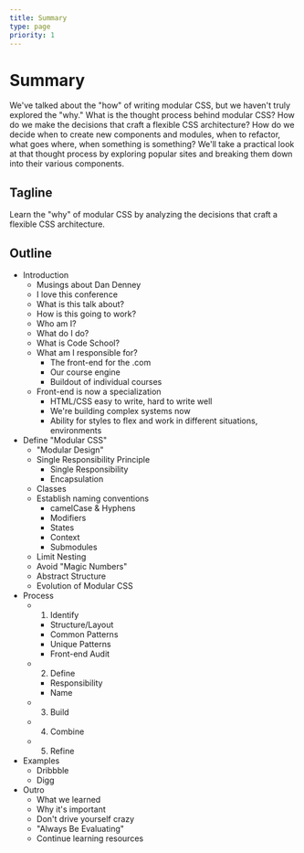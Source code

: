 ```yaml
---
title: Summary
type: page
priority: 1
---
```


Summary
=======

We've talked about the "how" of writing modular CSS, but we haven't truly explored the "why." What is the thought process behind modular CSS? How do we make the decisions that craft a flexible CSS architecture? How do we decide when to create new components and modules, when to refactor, what goes where, when something is something? We'll take a practical look at that thought process by exploring popular sites and breaking them down into their various components.

Tagline
-------

Learn the "why" of modular CSS by analyzing the decisions that craft a flexible CSS architecture.

Outline
-------

- Introduction
    - Musings about Dan Denney
    - I love this conference
    - What is this talk about?
    - How is this going to work?
    - Who am I?
    - What do I do?
    - What is Code School?
    - What am I responsible for?
        - The front-end for the .com
        - Our course engine
        - Buildout of individual courses
    - Front-end is now a specialization
        - HTML/CSS easy to write, hard to write well
        - We're building complex systems now
        - Ability for styles to flex and work in different situations, environments
- Define "Modular CSS"
    - "Modular Design"
    - Single Responsibility Principle
      - Single Responsibility
      - Encapsulation
    - Classes
    - Establish naming conventions
        - camelCase & Hyphens
        - Modifiers
        - States
        - Context
        - Submodules
    - Limit Nesting
    - Avoid "Magic Numbers"
    - Abstract Structure
    - Evolution of Modular CSS
- Process
    - 1. Identify
        - Structure/Layout
        - Common Patterns
        - Unique Patterns
        - Front-end Audit
    - 2. Define
        - Responsibility
        - Name
    - 3. Build
    - 4. Combine
    - 5. Refine
- Examples
    - Dribbble
    - Digg
- Outro
  - What we learned
  - Why it's important
  - Don't drive yourself crazy
  - "Always Be Evaluating"
  - Continue learning resources
